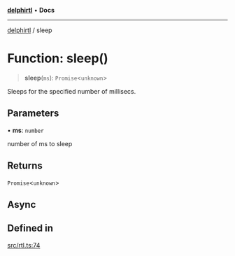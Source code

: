 [**delphirtl**](../README.md) • **Docs**

***

[delphirtl](../globals.md) / sleep

# Function: sleep()

> **sleep**(`ms`): `Promise`\<`unknown`\>

Sleeps for the specified number of millisecs.

## Parameters

• **ms**: `number`

number of ms to sleep

## Returns

`Promise`\<`unknown`\>

## Async

## Defined in

[src/rtl.ts:74](https://github.com/chuacw/delphirtl/blob/7ea4891110a48e6aa35744474c09ae59d2a501a7/src/rtl.ts#L74)
